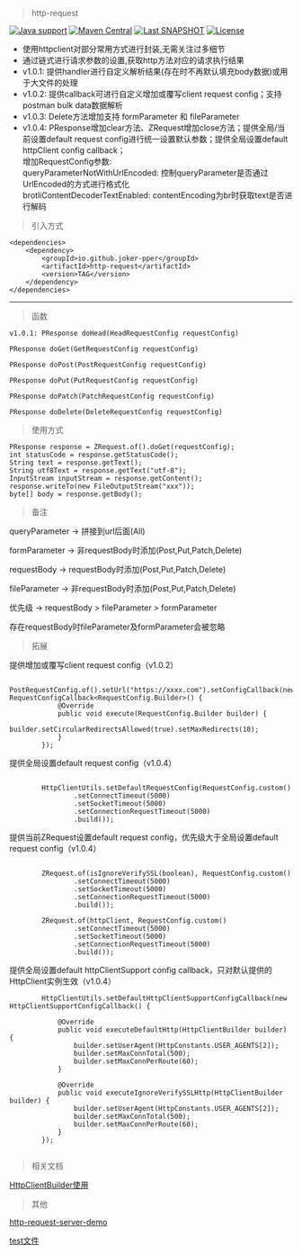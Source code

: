 
> http-request  

[![Java support](https://img.shields.io/badge/Java-8+-green?logo=java&logoColor=white)](https://openjdk.java.net/)
[![Maven Central](https://img.shields.io/maven-central/v/io.github.joker-pper/http-request.svg?label=Maven%20Central)](https://central.sonatype.com/search?q=io.github.joker-pper:http-request)
[![Last SNAPSHOT](https://img.shields.io/maven-metadata/v?metadataUrl=https://central.sonatype.com/repository/maven-snapshots/io/github/joker-pper/http-request/maven-metadata.xml&label=latest%20snapshot)](https://central.sonatype.com/repository/maven-snapshots/io/github/joker-pper/http-request/maven-metadata.xml)
[![License](https://img.shields.io/badge/License-Apache%202.0-blue.svg)](https://opensource.org/licenses/Apache-2.0)


 - 使用httpclient对部分常用方式进行封装,无需关注过多细节
 - 通过链式进行请求参数的设置,获取http方法对应的请求执行结果
 - v1.0.1: 提供handler进行自定义解析结果(存在时不再默认填充body数据)或用于大文件的处理
 - v1.0.2: 提供callback可进行自定义增加或覆写client request config；支持postman bulk data数据解析
 - v1.0.3: Delete方法增加支持 formParameter 和 fileParameter
 - v1.0.4: PResponse增加clear方法、ZRequest增加close方法；提供全局/当前设置default request config进行统一设置默认参数；提供全局设置default httpClient config callback；  
   增加RequestConfig参数:  
     queryParameterNotWithUrlEncoded: 控制queryParameter是否通过UrlEncoded的方式进行格式化  
     brotliContentDecoderTextEnabled: contentEncoding为br时获取text是否进行解码  

> 引入方式
 
    <dependencies>
        <dependency>
            <groupId>io.github.joker-pper</groupId>
            <artifactId>http-request</artifactId>
            <version>TAG</version>
        </dependency>
    </dependencies>       


----------


> 函数


`v1.0.1: PResponse doHead(HeadRequestConfig requestConfig)`

`PResponse doGet(GetRequestConfig requestConfig)`

`PResponse doPost(PostRequestConfig requestConfig)`

`PResponse doPut(PutRequestConfig requestConfig)`

`PResponse doPatch(PatchRequestConfig requestConfig)`

`PResponse doDelete(DeleteRequestConfig requestConfig)`

> 使用方式


    PResponse response = ZRequest.of().doGet(requestConfig);
    int statusCode = response.getStatusCode();
    String text = response.getText();
    String utf8Text = response.getText("utf-8");
    InputStream inputStream = response.getContent();
    response.writeTo(new FileOutputStream("xxx"));
    byte[] body = response.getBody();


> 备注

queryParameter   -> 拼接到url后面(All)

formParameter    -> 非requestBody时添加(Post,Put,Patch,Delete)

requestBody      -> requestBody时添加(Post,Put,Patch,Delete)

fileParameter    -> 非requestBody时添加(Post,Put,Patch,Delete)

优先级            -> requestBody > fileParameter > formParameter

存在requestBody时fileParameter及formParameter会被忽略

> 拓展

  提供增加或覆写client request config（v1.0.2）
  
```
        PostRequestConfig.of().setUrl("https://xxxx.com").setConfigCallback(new RequestConfigCallback<RequestConfig.Builder>() {
            @Override
            public void execute(RequestConfig.Builder builder) {
                builder.setCircularRedirectsAllowed(true).setMaxRedirects(10);
            }
        });
```

  提供全局设置default request config（v1.0.4）

```
   
        HttpClientUtils.setDefaultRequestConfig(RequestConfig.custom()
                .setConnectTimeout(5000)
                .setSocketTimeout(5000)
                .setConnectionRequestTimeout(5000)
                .build());

```

  提供当前ZRequest设置default request config，优先级大于全局设置default request config（v1.0.4）

```
   
        ZRequest.of(isIgnoreVerifySSL(boolean), RequestConfig.custom()
                .setConnectTimeout(5000)
                .setSocketTimeout(5000)
                .setConnectionRequestTimeout(5000)
                .build());
                
        ZRequest.of(httpClient, RequestConfig.custom()
                .setConnectTimeout(5000)
                .setSocketTimeout(5000)
                .setConnectionRequestTimeout(5000)
                .build());

```

  提供全局设置default httpClientSupport config callback，只对默认提供的HttpClient实例生效（v1.0.4）

```
        HttpClientUtils.setDefaultHttpClientSupportConfigCallback(new HttpClientSupportConfigCallback() {

            @Override
            public void executeDefaultHttp(HttpClientBuilder builder) {
                builder.setUserAgent(HttpConstants.USER_AGENTS[2]);
                builder.setMaxConnTotal(500);
                builder.setMaxConnPerRoute(60);
            }

            @Override
            public void executeIgnoreVerifySSLHttp(HttpClientBuilder builder) {
                builder.setUserAgent(HttpConstants.USER_AGENTS[2]);
                builder.setMaxConnTotal(500);
                builder.setMaxConnPerRoute(60);
            }
        });
   
```

> 相关文档

[HttpClientBuilder使用](docs/HttpClientBuilder使用.md)

> 其他

[http-request-server-demo](https://github.com/joker-pper/http-request-server-demo.git)

[test文件](https://github.com/joker-pper/http-request/blob/master/src/test/java/com/joker17/http/request/core/ZRequestTest.java)


